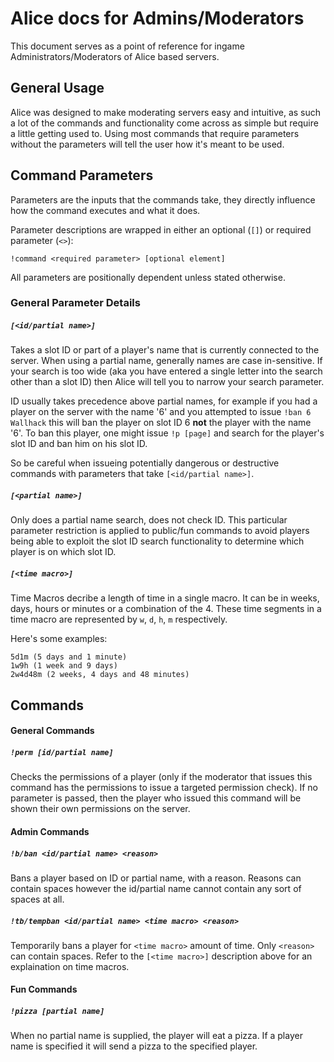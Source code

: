 # Alice docs for Admins/Moderators
This document serves as a point of reference for ingame Administrators/Moderators of Alice based servers.


## General Usage
Alice was designed to make moderating servers easy and intuitive, as such a lot of the commands and functionality come across as simple but require a little getting used to. Using most commands that require parameters without the parameters will tell the user how it's meant to be used.


## Command Parameters
Parameters are the inputs that the commands take, they directly influence how the command executes and what it does.

Parameter descriptions are wrapped in either an optional (`[]`) or required parameter (`<>`):
```
!command <required parameter> [optional element]
```
All parameters are positionally dependent unless stated otherwise.

### General Parameter Details
##### `[<id/partial name>]`
Takes a slot ID or part of a player's name that is currently connected to the server. When using a partial name, generally names are case in-sensitive. If your search is too wide (aka you have entered a single letter into the search other than a slot ID) then Alice will tell you to narrow your search parameter.

ID usually takes precedence above partial names, for example if you had a player on the server with the name '6' and you attempted to issue `!ban 6 Wallhack` this will ban the player on slot ID 6 **not** the player with the name '6'. To ban this player, one might issue `!p [page]` and search for the player's slot ID and ban him on his slot ID.

So be careful when issueing potentially dangerous or destructive commands with parameters that take `[<id/partial name>]`.

##### `[<partial name>]`
Only does a partial name search, does not check ID. This particular parameter restriction is applied to public/fun commands to avoid players being able to exploit the slot ID search functionality to determine which player is on which slot ID.

##### `[<time macro>]`
Time Macros decribe a length of time in a single macro. It can be in weeks, days, hours or minutes or a combination of the 4. These time segments in a time macro are represented by `w`, `d`, `h`, `m` respectively.

Here's some examples:
```
5d1m (5 days and 1 minute)
1w9h (1 week and 9 days)
2w4d48m (2 weeks, 4 days and 48 minutes)
```


## Commands

#### General Commands
##### `!perm [id/partial name]`
Checks the permissions of a player (only if the moderator that issues this command has the permissions to issue a targeted permission check). If no parameter is passed, then the player who issued this command will be shown their own permissions on the server.

#### Admin Commands
##### `!b/ban <id/partial name> <reason>`
Bans a player based on ID or partial name, with a reason. Reasons can contain spaces however the id/partial name cannot contain any sort of spaces at all.

##### `!tb/tempban <id/partial name> <time macro> <reason>`
Temporarily bans a player for `<time macro>` amount of time. Only `<reason>` can contain spaces. Refer to the `[<time macro>]` description above for an explaination on time macros.

#### Fun Commands
##### `!pizza [partial name]`
When no partial name is supplied, the player will eat a pizza. If a player name is specified it will send a pizza to the specified player.
